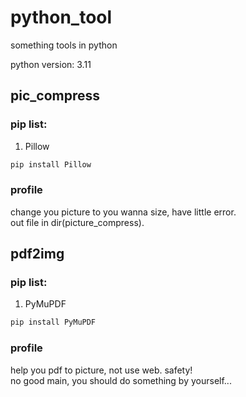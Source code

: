 # python_tool
something tools in python

python version: 3.11

## pic_compress
### pip list:
1. Pillow
```cmd
pip install Pillow 
```
### profile
change you picture to you wanna size, have little error.  
out file in dir(picture_compress).


## pdf2img
### pip list:
1. PyMuPDF
```cmd
pip install PyMuPDF 
```
### profile
help you pdf to picture, not use web. safety!  
no good main, you should do something by yourself...
